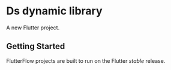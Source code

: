 # Ds dynamic library 

A new Flutter project.

## Getting Started

FlutterFlow projects are built to run on the Flutter _stable_ release.
